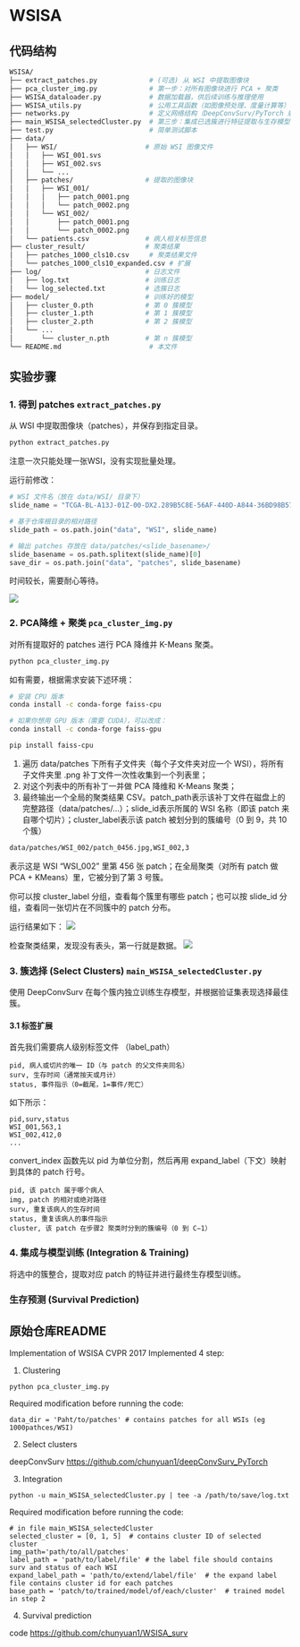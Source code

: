 # WSISA

## 代码结构

```bash
WSISA/
├── extract_patches.py             # (可选) 从 WSI 中提取图像块
├── pca_cluster_img.py             # 第一步：对所有图像块进行 PCA + 聚类
├── WSISA_dataloader.py            # 数据加载器，供后续训练与推理使用
├── WSISA_utils.py                 # 公用工具函数（如图像预处理、度量计算等）
├── networks.py                    # 定义网络结构（DeepConvSurv/PyTorch 版本）
├── main_WSISA_selectedCluster.py  # 第三步：集成已选簇进行特征提取与生存模型训练
├── test.py                        # 简单测试脚本
├── data/
│   ├── WSI/                      # 原始 WSI 图像文件
│   │   ├── WSI_001.svs
│   │   ├── WSI_002.svs
│   │   └── ...
│   ├── patches/                  # 提取的图像块
│   │   ├── WSI_001/
│   │   │   ├── patch_0001.png
│   │   │   └── patch_0002.png
│   │   └── WSI_002/
│   │       ├── patch_0001.png
│   │       └── patch_0002.png
│   └── patients.csv              # 病人相关标签信息
├── cluster_result/               # 聚类结果
│   ├── patches_1000_cls10.csv     # 聚类结果文件
│   └── patches_1000_cls10_expanded.csv # 扩展
├── log/                          # 日志文件
│   ├── log.txt                   # 训练日志
│   └── log_selected.txt          # 选簇日志
├── model/                        # 训练好的模型
│   ├── cluster_0.pth             # 第 0 簇模型
│   ├── cluster_1.pth             # 第 1 簇模型
│   ├── cluster_2.pth             # 第 2 簇模型
│   └── ...
│       └── cluster_n.pth         # 第 n 簇模型
└── README.md                      # 本文件
```

## 实验步骤
### 1. 得到 patches `extract_patches.py`
从 WSI 中提取图像块（patches），并保存到指定目录。

```bash
python extract_patches.py
```

注意一次只能处理一张WSI，没有实现批量处理。

运行前修改：
```python
# WSI 文件名（放在 data/WSI/ 目录下）
slide_name = "TCGA-BL-A13J-01Z-00-DX2.289B5C8E-56AF-440D-A844-36BD98B573AF.svs"

# 基于仓库根目录的相对路径
slide_path = os.path.join("data", "WSI", slide_name)

# 输出 patches 存放在 data/patches/<slide_basename>/
slide_basename = os.path.splitext(slide_name)[0]
save_dir = os.path.join("data", "patches", slide_basename)
```

时间较长，需要耐心等待。

![](media/2025-05-24-22-43-03.png)

### 2. PCA降维 + 聚类 `pca_cluster_img.py`
对所有提取好的 patches 进行 PCA 降维并 K-Means 聚类。
```bash
python pca_cluster_img.py
```

如有需要，根据需求安装下述环境：
```bash
# 安装 CPU 版本
conda install -c conda-forge faiss-cpu

# 如果你想用 GPU 版本（需要 CUDA），可以改成：
conda install -c conda-forge faiss-gpu

pip install faiss-cpu
```

1. 遍历 data/patches 下所有子文件夹（每个子文件夹对应一个 WSI），将所有子文件夹里 .png 补丁文件一次性收集到一个列表里；
2. 对这个列表中的所有补丁一并做 PCA 降维和 K-Means 聚类； 
3. 最终输出一个全局的聚类结果 CSV。patch_path表示该补丁文件在磁盘上的完整路径（data/patches/...）；slide_id表示所属的 WSI 名称（即该 patch 来自哪个切片）；cluster_label表示该 patch 被划分到的簇编号（0 到 9，共 10 个簇）


```bash
data/patches/WSI_002/patch_0456.jpg,WSI_002,3
```
表示这是 WSI “WSI_002” 里第 456 张 patch；在全局聚类（对所有 patch 做 PCA + KMeans）里，它被分到了第 3 号簇。

你可以按 cluster_label 分组，查看每个簇里有哪些 patch；也可以按 slide_id 分组，查看同一张切片在不同簇中的 patch 分布。

运行结果如下：
![](media/2025-05-25-10-17-15.png)

检查聚类结果，发现没有表头，第一行就是数据。
![](media/2025-05-25-10-18-23.png)



### 3. 簇选择 (Select Clusters) `main_WSISA_selectedCluster.py`
使用 DeepConvSurv 在每个簇内独立训练生存模型，并根据验证集表现选择最佳簇。

#### 3.1 标签扩展
首先我们需要病人级别标签文件 （label_path）
```csv
pid, 病人或切片的唯一 ID（与 patch 的父文件夹同名）
surv, 生存时间（通常按天或月计）
status, 事件指示（0=截尾，1=事件/死亡）
```

如下所示：
```csv
pid,surv,status
WSI_001,563,1
WSI_002,412,0
...
```

convert_index 函数先以 pid 为单位分割，然后再用 expand_label（下文）映射到具体的 patch 行号。

```csv
pid, 该 patch 属于哪个病人
img, patch 的相对或绝对路径
surv, 重复该病人的生存时间
status, 重复该病人的事件指示
cluster, 该 patch 在步骤2 聚类时分到的簇编号（0 到 C−1）
```


### 4. 集成与模型训练 (Integration & Training)
将选中的簇整合，提取对应 patch 的特征并进行最终生存模型训练。

### 生存预测 (Survival Prediction)


## 原始仓库README
Implementation of WSISA CVPR 2017
Implemented 4 step:
1. Clustering
``` 
python pca_cluster_img.py
```
Required modification before running the code:
```
data_dir = 'Paht/to/patches' # contains patches for all WSIs (eg 1000pathces/WSI)
```
2. Select clusters

deepConvSurv https://github.com/chunyuan1/deepConvSurv_PyTorch

3. Integration
``` 
python -u main_WSISA_selectedCluster.py | tee -a /path/to/save/log.txt
```
Required modification before running the code:
```
# in file main_WSISA_selectedCluster
selected_cluster = [0, 1, 5]  # contains cluster ID of selected cluster
img_path='path/to/all/patches'
label_path = 'path/to/label/file' # the label file should contains surv and status of each WSI
expand_label_path = 'path/to/extend/label/file'  # the expand label file contains cluster id for each patches
base_path = 'patch/to/trained/model/of/each/cluster'  # trained model in step 2
```
4. Survival prediction

code https://github.com/chunyuan1/WSISA_surv
